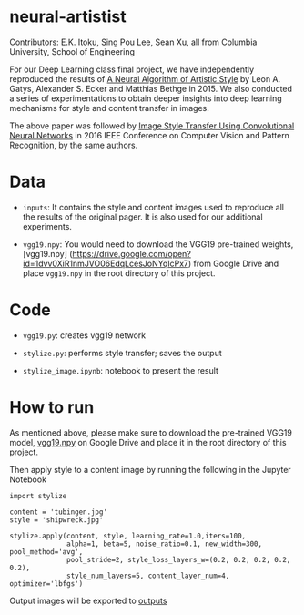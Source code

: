 # neural-artistist
Contributors: E.K. Itoku, Sing Pou Lee, Sean Xu, all from Columbia University, School of Engineering

For our Deep Learning class final project, we have independently reproduced the results of [A Neural Algorithm of Artistic Style](https://arxiv.org/pdf/1508.06576.pdf) by Leon A. Gatys, Alexander S. Ecker and Matthias Bethge in 2015.
We also conducted a series of experimentations to obtain deeper insights into deep learning mechanisms for style and content transfer in images.

The above paper was followed by [Image Style Transfer Using Convolutional Neural Networks](https://www.cv-foundation.org/openaccess/content_cvpr_2016/papers/Gatys_Image_Style_Transfer_CVPR_2016_paper.pdf) in 2016 IEEE Conference on Computer Vision and Pattern Recognition, by the same authors.

# Data

- `inputs`: It contains the style and content images used to reproduce all the results of the original pager. It is also used for our additional experiments.

- `vgg19.npy`: You would need to download the VGG19 pre-trained weights, [vgg19.npy] (https://drive.google.com/open?id=1dvv0XiR1nmJVO06EdqLcesJoNYqIcPx7) from Google Drive and place `vgg19.npy` in the root directory of this project.

# Code

- `vgg19.py`: creates vgg19 network

- `stylize.py`: performs style transfer; saves the output

- `stylize_image.ipynb`: notebook to present the result


# How to run

As mentioned above, please make sure to download the pre-trained VGG19 model, [vgg19.npy](https://drive.google.com/open?id=1dvv0XiR1nmJVO06EdqLcesJoNYqIcPx7) on Google Drive and place it in the root directory of this project.

Then apply style to a content image by running the following in the Jupyter Notebook

    import stylize

    content = 'tubingen.jpg'
    style = 'shipwreck.jpg'

    stylize.apply(content, style, learning_rate=1.0,iters=100,
                  alpha=1, beta=5, noise_ratio=0.1, new_width=300, pool_method='avg',
                  pool_stride=2, style_loss_layers_w=(0.2, 0.2, 0.2, 0.2, 0.2),
                  style_num_layers=5, content_layer_num=4, optimizer='lbfgs')

Output images will be exported to [outputs](outputs)
